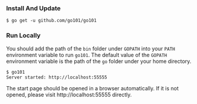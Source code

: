 
### Install And Update

```
$ go get -u github.com/go101/go101
```

### Run Locally

You should add the path of the `bin` folder under `GOPATH`
into your `PATH` environment variable to run `go101`.
The default value of the `GOPATH` environment variable
is the path of the `go` folder under your home directory.

```
$ go101
Server started: http://localhost:55555
```

The start page should be opened in a browser automatically.
If it is not opened, please visit http://localhost:55555 directly.